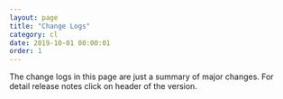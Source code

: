 ```yaml
---
layout: page
title: "Change Logs"
category: cl
date: 2019-10-01 00:00:01
order: 1
---
```


 
The change logs in this page are just a summary of major changes. For detail release notes click on header of the version. 
